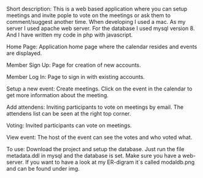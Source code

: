 Short description: This is a web based application where you can setup meetings and invite pople to vote on the meetings or ask them to comment/suggest another time. When developing I used a mac. As my server I used apache web server. For the database I used mysql version 8. And I have written my code in php with javascript.

Home Page: Application home page where the calendar resides and events are displayed.

Member Sign Up: Page for creation of new accounts.

Member Log In: Page to sign in with existing accounts.

Setup a new event: Create meetings. Click on the event in the calendar to get more information about the meeting.

Add attendens: Inviting participants to vote on meetings by email. The attendens list can be seen at the right top corner.

Voting: Invited participants can vote on meetings.

View event: The host of the event can see the votes and who voted what.

To use: Download the project and setup the database. Just run the file metadata.ddl in mysql and the database is set. Make sure you have a web-server. If you want to have a look at my ER-digram it´s called modaldb.png and can be found under img.
